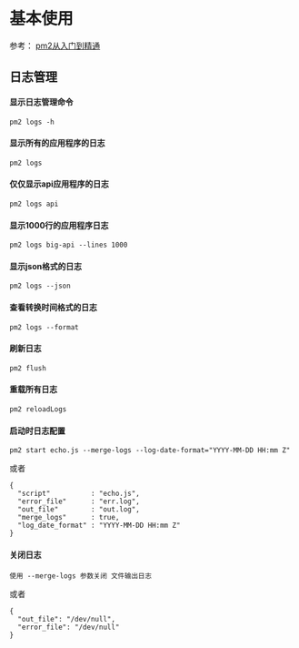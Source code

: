# 基本使用

参考： [pm2从入门到精通](htps://www.kancloud.cn/daiji/pm2/395273)

## 日志管理

#### 显示日志管理命令

```
pm2 logs -h
```

#### 显示所有的应用程序的日志

```
pm2 logs
```

#### 仅仅显示api应用程序的日志

```
pm2 logs api
```

#### 显示1000行的应用程序日志

```
pm2 logs big-api --lines 1000
```

#### 显示json格式的日志

```
pm2 logs --json
```

#### 查看转换时间格式的日志

```
pm2 logs --format
```

#### 刷新日志

```
pm2 flush
```

#### 重载所有日志

```
pm2 reloadLogs
```

#### 启动时日志配置

```
pm2 start echo.js --merge-logs --log-date-format="YYYY-MM-DD HH:mm Z"
```

或者

```
{
  "script"          : "echo.js",
  "error_file"      : "err.log",
  "out_file"        : "out.log",
  "merge_logs"      : true,
  "log_date_format" : "YYYY-MM-DD HH:mm Z"
}
```

#### 关闭日志

```
使用 --merge-logs 参数关闭 文件输出日志
```

或者

```
{
  "out_file": "/dev/null",
  "error_file": "/dev/null"
}
```
